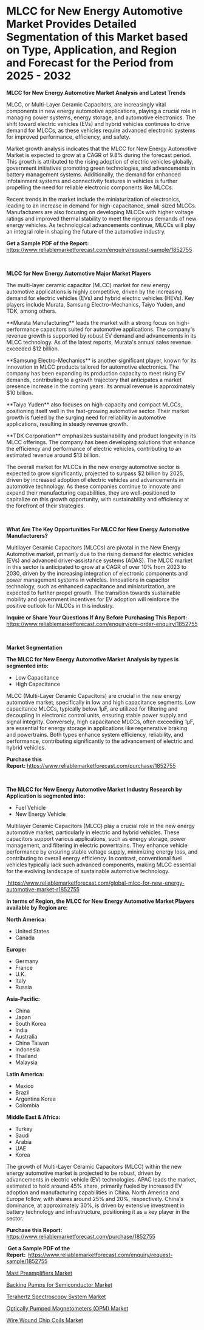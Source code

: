 <p><h1>MLCC for New Energy Automotive Market Provides Detailed Segmentation of this Market based on Type, Application, and Region and Forecast for the Period from 2025 - 2032</h1></p><p><strong>MLCC for New Energy Automotive Market Analysis and Latest Trends</strong></p>
<p><p>MLCC, or Multi-Layer Ceramic Capacitors, are increasingly vital components in new energy automotive applications, playing a crucial role in managing power systems, energy storage, and automotive electronics. The shift toward electric vehicles (EVs) and hybrid vehicles continues to drive demand for MLCCs, as these vehicles require advanced electronic systems for improved performance, efficiency, and safety.</p><p>Market growth analysis indicates that the MLCC for New Energy Automotive Market is expected to grow at a CAGR of 9.8% during the forecast period. This growth is attributed to the rising adoption of electric vehicles globally, government initiatives promoting green technologies, and advancements in battery management systems. Additionally, the demand for enhanced infotainment systems and connectivity features in vehicles is further propelling the need for reliable electronic components like MLCCs.</p><p>Recent trends in the market include the miniaturization of electronics, leading to an increase in demand for high-capacitance, small-sized MLCCs. Manufacturers are also focusing on developing MLCCs with higher voltage ratings and improved thermal stability to meet the rigorous demands of new energy vehicles. As technological advancements continue, MLCCs will play an integral role in shaping the future of the automotive industry.</p></p>
<p><strong>Get a Sample PDF of the Report:&nbsp;</strong> <a href="https://www.reliablemarketforecast.com/enquiry/request-sample/1852755?utm_campaign=1102&utm_medium=2&utm_source=Github&utm_content=ia&utm_term=07042025&utm_id=mlcc-for-new-energy-automotive">https://www.reliablemarketforecast.com/enquiry/request-sample/1852755</a></p>
<p>&nbsp;</p>
<p><strong>MLCC for New Energy Automotive Major Market Players</strong></p>
<p><p>The multi-layer ceramic capacitor (MLCC) market for new energy automotive applications is highly competitive, driven by the increasing demand for electric vehicles (EVs) and hybrid electric vehicles (HEVs). Key players include Murata, Samsung Electro-Mechanics, Taiyo Yuden, and TDK, among others.</p><p>**Murata Manufacturing** leads the market with a strong focus on high-performance capacitors suited for automotive applications. The company's revenue growth is supported by robust EV demand and advancements in its MLCC technology. As of the latest reports, Murata's annual sales revenue exceeded $12 billion.</p><p>**Samsung Electro-Mechanics** is another significant player, known for its innovation in MLCC products tailored for automotive electronics. The company has been expanding its production capacity to meet rising EV demands, contributing to a growth trajectory that anticipates a market presence increase in the coming years. Its annual revenue is approximately $10 billion.</p><p>**Taiyo Yuden** also focuses on high-capacity and compact MLCCs, positioning itself well in the fast-growing automotive sector. Their market growth is fueled by the surging need for reliability in automotive applications, resulting in steady revenue growth.</p><p>**TDK Corporation** emphasizes sustainability and product longevity in its MLCC offerings. The company has been developing solutions that enhance the efficiency and performance of electric vehicles, contributing to an estimated revenue around $13 billion.</p><p>The overall market for MLCCs in the new energy automotive sector is expected to grow significantly, projected to surpass $2 billion by 2025, driven by increased adoption of electric vehicles and advancements in automotive technology. As these companies continue to innovate and expand their manufacturing capabilities, they are well-positioned to capitalize on this growth opportunity, with sustainability and efficiency at the forefront of their strategies.</p></p>
<p>&nbsp;</p>
<p><strong>What Are The Key Opportunities For MLCC for New Energy Automotive Manufacturers?</strong></p>
<p><p>Multilayer Ceramic Capacitors (MLCCs) are pivotal in the New Energy Automotive market, primarily due to the rising demand for electric vehicles (EVs) and advanced driver-assistance systems (ADAS). The MLCC market in this sector is anticipated to grow at a CAGR of over 10% from 2023 to 2030, driven by the increasing integration of electronic components and power management systems in vehicles. Innovations in capacitor technology, such as enhanced capacitance and miniaturization, are expected to further propel growth. The transition towards sustainable mobility and government incentives for EV adoption will reinforce the positive outlook for MLCCs in this industry.</p></p>
<p><strong>Inquire or Share Your Questions If Any Before Purchasing This Report:</strong> <a href="https://www.reliablemarketforecast.com/enquiry/pre-order-enquiry/1852755?utm_campaign=1102&utm_medium=2&utm_source=Github&utm_content=ia&utm_term=07042025&utm_id=mlcc-for-new-energy-automotive">https://www.reliablemarketforecast.com/enquiry/pre-order-enquiry/1852755</a></p>
<p>&nbsp;</p>
<p><strong>Market Segmentation</strong></p>
<p><strong>The MLCC for New Energy Automotive Market Analysis by types is segmented into:</strong></p>
<p><ul><li>Low Capacitance</li><li>High Capacitance</li></ul></p>
<p><p>MLCC (Multi-Layer Ceramic Capacitors) are crucial in the new energy automotive market, specifically in low and high capacitance segments. Low capacitance MLCCs, typically below 1μF, are utilized for filtering and decoupling in electronic control units, ensuring stable power supply and signal integrity. Conversely, high capacitance MLCCs, often exceeding 1μF, are essential for energy storage in applications like regenerative braking and powertrains. Both types enhance system efficiency, reliability, and performance, contributing significantly to the advancement of electric and hybrid vehicles.</p></p>
<p><strong>Purchase this Report:&nbsp;</strong><a href="https://www.reliablemarketforecast.com/purchase/1852755?utm_campaign=1102&utm_medium=2&utm_source=Github&utm_content=ia&utm_term=07042025&utm_id=mlcc-for-new-energy-automotive">https://www.reliablemarketforecast.com/purchase/1852755</a></p>
<p>&nbsp;</p>
<p><strong>The MLCC for New Energy Automotive Market Industry Research by Application is segmented into:</strong></p>
<p><ul><li>Fuel Vehicle</li><li>New Energy Vehicle</li></ul></p>
<p><p>Multilayer Ceramic Capacitors (MLCC) play a crucial role in the new energy automotive market, particularly in electric and hybrid vehicles. These capacitors support various applications, such as energy storage, power management, and filtering in electric powertrains. They enhance vehicle performance by ensuring stable voltage supply, minimizing energy loss, and contributing to overall energy efficiency. In contrast, conventional fuel vehicles typically lack such advanced components, making MLCC essential for the evolving landscape of sustainable automotive technology.</p></p>
<p><a href="https://www.reliablemarketforecast.com/global-mlcc-for-new-energy-automotive-market-r1852755?utm_campaign=1102&utm_medium=2&utm_source=Github&utm_content=ia&utm_term=07042025&utm_id=mlcc-for-new-energy-automotive">&nbsp;https://www.reliablemarketforecast.com/global-mlcc-for-new-energy-automotive-market-r1852755</a></p>
<p><strong>In terms of Region, the MLCC for New Energy Automotive Market Players available by Region are:</strong></p>
<p>
    <p> <strong> North America: </strong>
        <ul>
            <li>United States</li>
            <li>Canada</li>
        </ul>
        </p> 
    <p> <strong> Europe: </strong>
        <ul>
            <li>Germany</li>
            <li>France</li>
            <li>U.K.</li>
            <li>Italy</li>
            <li>Russia</li>
        </ul>
        </p> 
    <p> <strong> Asia-Pacific: </strong>
        <ul>
            <li>China</li>
            <li>Japan</li>
            <li>South Korea</li>
            <li>India</li>
            <li>Australia</li>
            <li>China Taiwan</li>
            <li>Indonesia</li>
            <li>Thailand</li>
            <li>Malaysia</li>
        </ul>
        </p> 
    <p> <strong> Latin America: </strong>
        <ul>
            <li>Mexico</li>
            <li>Brazil</li>
            <li>Argentina Korea</li>
            <li>Colombia</li>
        </ul>
        </p> 
    <p> <strong> Middle East & Africa: </strong>
        <ul>
            <li>Turkey</li>
            <li>Saudi</li>
            <li>Arabia</li>
            <li>UAE</li>
            <li>Korea</li>
        </ul>
    </p>
    </p>
<p><p>The growth of Multi-Layer Ceramic Capacitors (MLCC) within the new energy automotive market is projected to be robust, driven by advancements in electric vehicle (EV) technologies. APAC leads the market, estimated to hold around 45% share, primarily fueled by increased EV adoption and manufacturing capabilities in China. North America and Europe follow, with shares around 25% and 20%, respectively. China's dominance, at approximately 30%, is driven by extensive investment in battery technology and infrastructure, positioning it as a key player in the sector.</p></p>
<p><strong>Purchase this Report: </strong><a href="https://www.reliablemarketforecast.com/purchase/1852755?utm_campaign=1102&utm_medium=2&utm_source=Github&utm_content=ia&utm_term=07042025&utm_id=mlcc-for-new-energy-automotive">https://www.reliablemarketforecast.com/purchase/1852755</a></p>
<p>&nbsp;<strong>Get a Sample PDF of the Report:&nbsp;&nbsp;</strong><a href="https://www.reliablemarketforecast.com/enquiry/request-sample/1852755?utm_campaign=1102&utm_medium=2&utm_source=Github&utm_content=ia&utm_term=07042025&utm_id=mlcc-for-new-energy-automotive">https://www.reliablemarketforecast.com/enquiry/request-sample/1852755</a></p>
<p><strong></strong></p>
<p><p><a href="https://github.com/waackheidtn5/Market-Research-Report-List-1/blob/main/mast-preamplifiers-market.md?utm_campaign=1102&utm_medium=2&utm_source=Github&utm_content=ia&utm_term=07042025&utm_id=mlcc-for-new-energy-automotive">Mast Preamplifiers Market</a></p><p><a href="https://github.com/shizutuvana/Market-Research-Report-List-1/blob/main/backing-pumps-for-semiconductor-market.md?utm_campaign=1102&utm_medium=2&utm_source=Github&utm_content=ia&utm_term=07042025&utm_id=mlcc-for-new-energy-automotive">Backing Pumps for Semiconductor Market</a></p><p><a href="https://github.com/jolashta/Market-Research-Report-List-1/blob/main/terahertz-spectroscopy-system-market.md?utm_campaign=1102&utm_medium=2&utm_source=Github&utm_content=ia&utm_term=07042025&utm_id=mlcc-for-new-energy-automotive">Terahertz Spectroscopy System Market</a></p><p><a href="https://github.com/lazregaartun/Market-Research-Report-List-1/blob/main/optically-pumped-magnetometers-opm-market.md?utm_campaign=1102&utm_medium=2&utm_source=Github&utm_content=ia&utm_term=07042025&utm_id=mlcc-for-new-energy-automotive">Optically Pumped Magnetometers (OPM) Market</a></p><p><a href="https://github.com/laroybarrize/Market-Research-Report-List-1/blob/main/wire-wound-chip-coils-market.md?utm_campaign=1102&utm_medium=2&utm_source=Github&utm_content=ia&utm_term=07042025&utm_id=mlcc-for-new-energy-automotive">Wire Wound Chip Coils Market</a></p></p>
